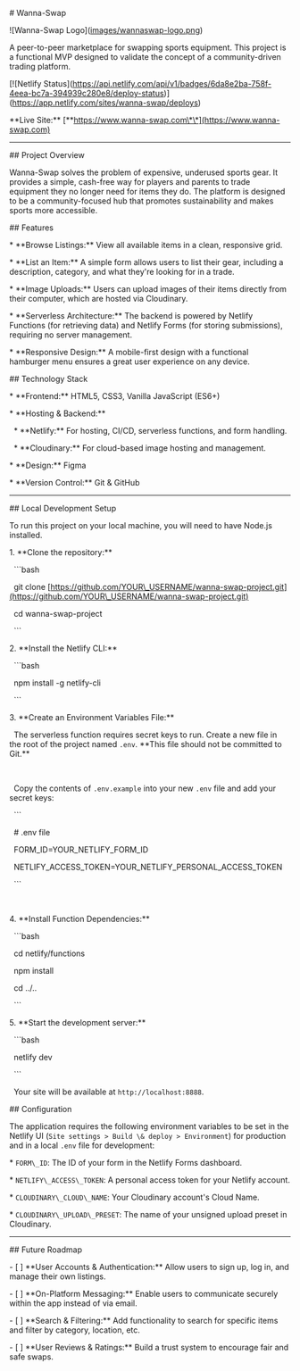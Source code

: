 \# Wanna-Swap



!\[Wanna-Swap Logo]([images/wannaswap-logo.png](https://github.com/dumwalke97/wanna-swap-project/blob/main/images/wannaswap-logo.png))



A peer-to-peer marketplace for swapping sports equipment. This project is a functional MVP designed to validate the concept of a community-driven trading platform.



\[!\[Netlify Status](https://api.netlify.com/api/v1/badges/6da8e2ba-758f-4eea-bc7a-394939c280e8/deploy-status)](https://app.netlify.com/sites/wanna-swap/deploys)



\*\*Live Site:\*\* \[\*\*https://www.wanna-swap.com\*\*](https://www.wanna-swap.com)



---



\## Project Overview



Wanna-Swap solves the problem of expensive, underused sports gear. It provides a simple, cash-free way for players and parents to trade equipment they no longer need for items they do. The platform is designed to be a community-focused hub that promotes sustainability and makes sports more accessible.



\## Features



\* \*\*Browse Listings:\*\* View all available items in a clean, responsive grid.

\* \*\*List an Item:\*\* A simple form allows users to list their gear, including a description, category, and what they're looking for in a trade.

\* \*\*Image Uploads:\*\* Users can upload images of their items directly from their computer, which are hosted via Cloudinary.

\* \*\*Serverless Architecture:\*\* The backend is powered by Netlify Functions (for retrieving data) and Netlify Forms (for storing submissions), requiring no server management.

\* \*\*Responsive Design:\*\* A mobile-first design with a functional hamburger menu ensures a great user experience on any device.



\## Technology Stack



\* \*\*Frontend:\*\* HTML5, CSS3, Vanilla JavaScript (ES6+)

\* \*\*Hosting \& Backend:\*\*

&nbsp;   \* \*\*Netlify:\*\* For hosting, CI/CD, serverless functions, and form handling.

&nbsp;   \* \*\*Cloudinary:\*\* For cloud-based image hosting and management.

\* \*\*Design:\*\* Figma

\* \*\*Version Control:\*\* Git \& GitHub



---



\## Local Development Setup



To run this project on your local machine, you will need to have Node.js installed.



1\.  \*\*Clone the repository:\*\*

&nbsp;   ```bash

&nbsp;   git clone \[https://github.com/YOUR\_USERNAME/wanna-swap-project.git](https://github.com/YOUR\_USERNAME/wanna-swap-project.git)

&nbsp;   cd wanna-swap-project

&nbsp;   ```



2\.  \*\*Install the Netlify CLI:\*\*

&nbsp;   ```bash

&nbsp;   npm install -g netlify-cli

&nbsp;   ```



3\.  \*\*Create an Environment Variables File:\*\*

&nbsp;   The serverless function requires secret keys to run. Create a new file in the root of the project named `.env`. \*\*This file should not be committed to Git.\*\*

&nbsp;   

&nbsp;   Copy the contents of `.env.example` into your new `.env` file and add your secret keys:

&nbsp;   ```

&nbsp;   # .env file

&nbsp;   FORM\_ID=YOUR\_NETLIFY\_FORM\_ID

&nbsp;   NETLIFY\_ACCESS\_TOKEN=YOUR\_NETLIFY\_PERSONAL\_ACCESS\_TOKEN

&nbsp;   ```

&nbsp;   

4\.  \*\*Install Function Dependencies:\*\*

&nbsp;   ```bash

&nbsp;   cd netlify/functions

&nbsp;   npm install

&nbsp;   cd ../..

&nbsp;   ```



5\.  \*\*Start the development server:\*\*

&nbsp;   ```bash

&nbsp;   netlify dev

&nbsp;   ```

&nbsp;   Your site will be available at `http://localhost:8888`.



\## Configuration



The application requires the following environment variables to be set in the Netlify UI (`Site settings > Build \& deploy > Environment`) for production and in a local `.env` file for development:



\* `FORM\_ID`: The ID of your form in the Netlify Forms dashboard.

\* `NETLIFY\_ACCESS\_TOKEN`: A personal access token for your Netlify account.

\* `CLOUDINARY\_CLOUD\_NAME`: Your Cloudinary account's Cloud Name.

\* `CLOUDINARY\_UPLOAD\_PRESET`: The name of your unsigned upload preset in Cloudinary.



---



\## Future Roadmap



\- \[ ] \*\*User Accounts \& Authentication:\*\* Allow users to sign up, log in, and manage their own listings.

\- \[ ] \*\*On-Platform Messaging:\*\* Enable users to communicate securely within the app instead of via email.

\- \[ ] \*\*Search \& Filtering:\*\* Add functionality to search for specific items and filter by category, location, etc.

\- \[ ] \*\*User Reviews \& Ratings:\*\* Build a trust system to encourage fair and safe swaps.


